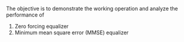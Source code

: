 The objective is to demonstrate the working operation and analyze the performance of
  1) Zero forcing equalizer
  2) Minimum mean square error (MMSE) equalizer

